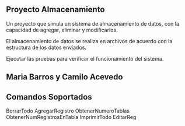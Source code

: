 ## Proyecto Almacenamiento

Un proyecto que simula un sistema de almacenamiento de datos, con la capacidad de agregar, eliminar y modificarlos.

El almacenamiento de datos se realiza en archivos de acuerdo con la estructura de los datos enviados.

Ejecutar las pruebas para verificar el funcionamiento del sistema.

## Maria Barros y Camilo Acevedo

## Comandos Soportados

BorrarTodo
AgregarRegistro
ObtenerNumeroTablas
ObtenerNumRegistrosEnTabla
ImprimirTodo
EditarReg
